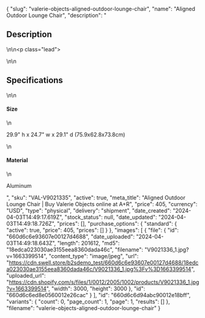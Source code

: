{
  "slug": "valerie-objects-aligned-outdoor-lounge-chair",
  "name": "Aligned Outdoor Lounge Chair",
  "description": "<h2>Description</h2>\n<!-- split -->\n<p class=\"lead\"> </p>\n<!-- split -->\n<h2>Specifications</h2>\n<!-- split -->\n<h4>Size</h4>\n<p>29.9\" h x 24.7\" w x 29.1\" d (75.9x62.8x73.8cm)</p>\n<h4>Material</h4>\n<p>Aluminum</p>",
  "sku": "VAL-V9021335",
  "active": true,
  "meta_title": "Aligned Outdoor Lounge Chair | Buy Valerie Objects online at A+R",
  "price": 405,
  "currency": "USD",
  "type": "physical",
  "delivery": "shipment",
  "date_created": "2024-04-03T14:49:17.619Z",
  "stock_status": null,
  "date_updated": "2024-04-03T14:49:18.726Z",
  "prices": [],
  "purchase_options": {
    "standard": {
      "active": true,
      "price": 405,
      "prices": []
    }
  },
  "images": [
    {
      "file": {
        "id": "660d6c6e93607e00127d4688",
        "date_uploaded": "2024-04-03T14:49:18.643Z",
        "length": 201612,
        "md5": "18edca023030ae3155eea8360dada46c",
        "filename": "V9021336_1.jpg?v=1663399514",
        "content_type": "image/jpeg",
        "url": "https://cdn.swell.store/b2sdemo_test/660d6c6e93607e00127d4688/18edca023030ae3155eea8360dada46c/V9021336_1.jpg%3Fv%3D1663399514",
        "uploaded_url": "https://cdn.shopify.com/s/files/1/0012/2005/1002/products/V9021336_1.jpg?v=1663399514",
        "width": 3000,
        "height": 3000
      },
      "id": "660d6c6ed8e0560012e26cac"
    }
  ],
  "id": "660d6c6d94abc90012e18bff",
  "variants": {
    "count": 0,
    "page_count": 1,
    "page": 1,
    "results": []
  },
  "filename": "valerie-objects-aligned-outdoor-lounge-chair"
}